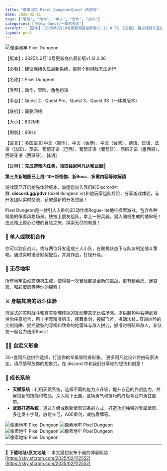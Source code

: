 ```yaml
---
title: "像素地牢 Pixel Dungeon|Quest VR游戏"
date: 2025-02-11
tags: ["冒险", "动作", "单人", "合作", "战斗"]
categories: ["Meta Quest/一体机专区"]
excerpt: "【版本】：2025年2月10号更新商店最新版v1.12.0.36 【必看】：建议保持头显最新系统，否则个别游戏无法运行 【名称】：Pixel Dungeon 【类型】：动作、冒险、角色扮演 【平台】：Quest 2、Quest Pro、Quest 3、Quest 3S（一体机版本） 【联机】：需要网&hellip;"
layout: post
---
```


<img title="OIP-C.webp" src="https://sky.sfcrom.com/wp-content/uploads/2025/02/20250211_67ab331670595.webp" alt="像素地牢 Pixel Dungeon" />

【版本】：2025年2月10号更新商店最新版v1.12.0.36

【必看】：建议保持头显最新系统，否则个别游戏无法运行

【名称】：Pixel Dungeon

【类型】：动作、冒险、角色扮演

【平台】：Quest 2、Quest Pro、Quest 3、Quest 3S（一体机版本）

【联机】：需要网络

【大小】：802MB

【刷新】：90Hz

【语言】：多国语言[中文（简体）、中文（香港）、中文（台湾）、德语、日语、法语（法国）、英语、葡萄牙语（巴西）、葡萄牙语（葡萄牙）、西班牙语（墨西哥）、西班牙语（西班牙）、韩语]

【说明】：<strong>完成游戏内任务，领取独家阿凡达和武器🎁</strong>

<strong>第三关新地图已上线! 10+新怪物、新Boss…多重内容等你解锁</strong>

游戏现已开启抢先体验版本，诚邀您加入我们的Discrord社群: <strong>discord.gg/pdvr</strong> (pixel dungeon vr)和他玩家组队探险，分享游戏体验，与开发团队实时交流，获取最新的开发进展！

Pixel Dungeon是一款引人入胜的3D动作类Rogue-lite地牢探索游戏，包含各种精美的像素风格场景。快拉上朋友组队，拿上一把兵器，潜入随机生成的地牢吧！由此踏上惊心动魄的冒险之旅，探索无尽的刺激！
<h3>👐 单人或联机合作</h3>
你可以独自战斗，或与两位好友组成三人小队，在联机状态下与队友制定战斗策略，通过实时语音默契配合，并肩作战，打怪升级。
<h3>🕌 无尽地牢</h3>
所有地牢由动态随机生成，使得每一次冒险都是全新的挑战，更有精英房、迷宫房、和彩蛋房等待你的探索！
<h3>⚔️ 身临其境的战斗体验</h3>
沉浸式的实时战斗和真实物理模拟的互动带来无比临场感。提供超10种独特武器供你任意组合，用十字弩精准狙击，挥舞重剑，投掷飞斧，挥动法杖…穿越凶险的尖刺陷阱、摇摇欲坠的浮桥和致命的地雷阵与敌人拼刀，抓准时机眩晕敌人，和队友一起合力击杀Boss！
<h3>🐱‍👤 自定义形象</h3>
30+套阿凡达供你选择，打造你的专属冒险者形象。 更多阿凡达设计将由玩家决定，请尽情释放你的想象力，在 discord 中和我们分享你的想法和创意！
<h3>🌟 成长系统</h3>
<ul>
 	<li><strong>天赋系统</strong>：利用天赋系统，选择不同的能力点升级，提升自己的作战能力，并解锁新的技能和物品，深入地下王国，这场勇气和技巧的终极考验中勇往直前。</li>
 	<li><strong>武器打造系统</strong>：通过升级或刷新武器词条的方式，打造功能独特的专属武器，多连发十字弩，散射长弓，AOE重剑，减伤盾牌等。</li>
</ul>
<img title="QQ截图20250210192753.webp" src="https://sky.sfcrom.com/wp-content/uploads/2025/02/20250211_67ab33186e1e4.webp" alt="像素地牢 Pixel Dungeon" />
<img title="QQ截图20250210192800.webp" src="https://sky.sfcrom.com/wp-content/uploads/2025/02/20250211_67ab331aaacd8.webp" alt="像素地牢 Pixel Dungeon" />
<img title="QQ截图20250210192808.webp" src="https://sky.sfcrom.com/wp-content/uploads/2025/02/20250211_67ab331d7d53a.webp" alt="像素地牢 Pixel Dungeon" />
<img title="QQ截图20250210192816.webp" src="https://sky.sfcrom.com/wp-content/uploads/2025/02/20250211_67ab331f78fe6.webp" alt="像素地牢 Pixel Dungeon" />
<img title="QQ截图20250210192824.webp" src="https://sky.sfcrom.com/wp-content/uploads/2025/02/20250211_67ab3322866ef.webp" alt="像素地牢 Pixel Dungeon" />

---
📖 **下载地址/原文地址：** 本文最初发布于我的博客网站：[https://sky.sfcrom.com/2025/02/112552](https://sky.sfcrom.com/2025/02/112552)
